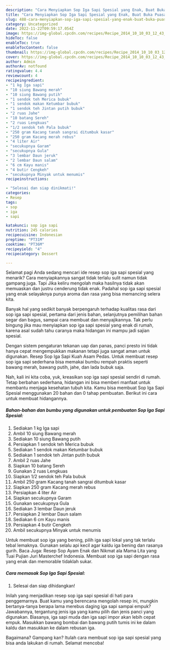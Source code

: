 ```yaml
---
description: "Cara Menyiapkan Sop Iga Sapi Spesial yang Enak, Buat Buka Puasa Menggugah Selera"
title: "Cara Menyiapkan Sop Iga Sapi Spesial yang Enak, Buat Buka Puasa Menggugah Selera"
slug: 488-cara-menyiapkan-sop-iga-sapi-spesial-yang-enak-buat-buka-puasa-menggugah-selera
category: Uncategorized
date: 2022-11-22T09:59:17.054Z
image: https://img-global.cpcdn.com/recipes/Recipe_2014_10_10_03_12_43_551_762fbbdf7d843b4efe89/680x482cq70/sop-iga-sapi-spesial-foto-resep-utama.jpg
hideToc: false
enableToc: true
enableTocContent: false
thumbnail: https://img-global.cpcdn.com/recipes/Recipe_2014_10_10_03_12_43_551_762fbbdf7d843b4efe89/680x482cq70/sop-iga-sapi-spesial-foto-resep-utama.jpg
cover: https://img-global.cpcdn.com/recipes/Recipe_2014_10_10_03_12_43_551_762fbbdf7d843b4efe89/680x482cq70/sop-iga-sapi-spesial-foto-resep-utama.jpg
author: Admin
authorAv: notfound
ratingvalue: 4.4
reviewcount: 4
recipeingredient:
- "1 kg Iga sapi"
- "10 siung Bawang merah"
- "10 siung Bawang putih"
- "1 sendok teh Merica bubuk"
- "1 sendok makan Ketumbar bubuk"
- "1 sendok teh Jintan putih bubuk"
- "2 ruas Jahe"
- "10 batang Sereh"
- "2 ruas Lengkuas"
- "1/2 sendok teh Pala bubuk"
- "250 gram Kacang tanah sangrai ditumbuk kasar"
- "250 gram Kacang merah rebus"
- "4 liter Air"
- "secukupnya Garam"
- "secukupnya Gula"
- "3 lembar Daun jeruk"
- "2 lembar Daun salam"
- "6 cm Kayu manis"
- "4 butir Cengkeh"
- "secukupnya Minyak untuk menumis"
recipeinstructions:

- "Selesai dan siap dinikmati!"
categories:
- Resep
tags:
- sop
- iga
- sapi

katakunci: sop iga sapi 
nutrition: 245 calories
recipecuisine: Indonesian
preptime: "PT31M"
cooktime: "PT36M"
recipeyield: "4"
recipecategory: Dessert

---
```



Selamat pagi Anda sedang mencari ide resep sop iga sapi spesial yang menarik? Cara menyiapkannya sangat tidak terlalu sulit namun tidak gampang juga. Tapi Jika keliru mengolah maka hasilnya tidak akan memuaskan dan justru cenderung tidak enak. Padahal sop iga sapi spesial yang enak selayaknya punya aroma dan rasa yang bisa memancing selera kita.


Banyak hal yang sedikit banyak berpengaruh terhadap kualitas rasa dari sop iga sapi spesial, pertama dari jenis bahan, selanjutnya pemilihan bahan segar dan bagus, sampai cara membuat dan menyajikannya. Tak perlu bingung jika mau menyiapkan sop iga sapi spesial yang enak di rumah, karena asal sudah tahu caranya maka hidangan ini mampu jadi sajian spesial.

Dengan sistem pengaturan tekanan uap dan panas, panci presto ini tidak hanya cepat mengempukkan makanan tetapi juga sangat aman untuk digunakan. Resep Sop Iga Sapi Kuah Asam Pedas. Untuk membuat resep sop iga sapi sederhana bisa memakai bumbu rempah praktis seperti bawang merah, bawang putih, jahe, dan lada bubuk saja.


Nah, kali ini kita coba, yuk, kreasikan sop iga sapi spesial sendiri di rumah. Tetap berbahan sederhana, hidangan ini bisa memberi manfaat untuk membantu menjaga kesehatan tubuh kita. Kamu bisa membuat Sop Iga Sapi Spesial menggunakan 20 bahan dan 0 tahap pembuatan. Berikut ini cara untuk membuat hidangannya.

<!--inarticleads1-->

##### Bahan-bahan dan bumbu yang digunakan untuk pembuatan Sop Iga Sapi Spesial:

1. Sediakan 1 kg Iga sapi
1. Ambil 10 siung Bawang merah
1. Sediakan 10 siung Bawang putih
1. Persiapkan 1 sendok teh Merica bubuk
1. Sediakan 1 sendok makan Ketumbar bubuk
1. Sediakan 1 sendok teh Jintan putih bubuk
1. Ambil 2 ruas Jahe
1. Siapkan 10 batang Sereh
1. Gunakan 2 ruas Lengkuas
1. Siapkan 1/2 sendok teh Pala bubuk
1. Ambil 250 gram Kacang tanah sangrai ditumbuk kasar
1. Siapkan 250 gram Kacang merah rebus
1. Persiapkan 4 liter Air
1. Siapkan secukupnya Garam
1. Gunakan secukupnya Gula
1. Sediakan 3 lembar Daun jeruk
1. Persiapkan 2 lembar Daun salam
1. Sediakan 6 cm Kayu manis
1. Persiapkan 4 butir Cengkeh
1. Ambil secukupnya Minyak untuk menumis


Untuk membuat sop iga yang bening, pilih iga sapi lokal yang tak terlalu tebal lemaknya. Gunakan selalu api kecil agar kaldu iga bening dan rasanya gurih. Baca Juga: Resep Sop Ayam Enak dan Nikmat ala Mama Lita yang Tuai Pujian Juri Masterchef Indonesia. Membuat sop iga sapi dengan rasa yang enak dan memorable tidaklah sukar. 

<!--inarticleads2-->

##### Cara memasak Sop Iga Sapi Spesial:


1. Selesai dan siap dihidangkan!

Inilah yang menjadikan resep sop iga sapi spesial di hati para penggemarnya. Buat kamu yang berencana mengolah resep ini, mungkin bertanya-tanya berapa lama merebus daging iga sapi sampai empuk? Jawabannya, tergantung jenis iga yang kamu pilih dan jenis panci yang digunakan. Biasanya, iga sapi muda dan iga sapi impor akan lebih cepat empuk. Masukkan bawang bombai dan bawang putih tumis ini ke dalam kaldu dan masukkan ke dalam rebusan iga. 

Bagaimana? Gampang kan? Itulah cara membuat sop iga sapi spesial yang bisa anda lakukan di rumah. Selamat mencoba!
